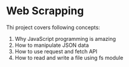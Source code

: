 # Web Scrapping
Thi project covers following concepts:
1. Why JavaScript programming is amazing
2. How to manipulate JSON data
3. How to use request and fetch API
4. How to read and write a file using fs module
